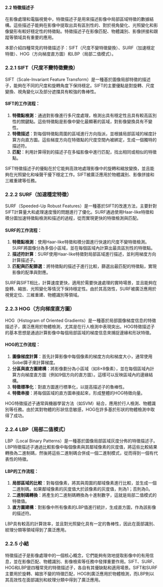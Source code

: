 #### 2.2 特徵描述子

在影像處理和電腦視覺中，特徵描述子是用來描述影像中局部區域特徵的數據結構。這些描述子能夠在影像中提取出具有區別性的、對於視角變化、光照變化和影像變形有較好穩定性的特徵點。特徵描述子在影像匹配、物體識別、影像拼接和跟蹤等領域具有重要的應用。

本節介紹四種常見的特徵描述子：SIFT（尺度不變特徵變換）、SURF（加速穩定特徵）、HOG（方向梯度直方圖）和LBP（局部二值模式）。

### 2.2.1 SIFT（尺度不變特徵變換）

SIFT（Scale-Invariant Feature Transform）是一種基於圖像局部特徵的描述子，能夠在不同的尺度和旋轉角度下保持穩定。SIFT的主要優點是對旋轉、尺度變換、視角變化以及部分遮擋具有較強的魯棒性。

#### SIFT的工作流程：

1. **特徵點檢測**：通過對影像進行多尺度處理，檢測出具有穩定性且具有較高區別性的關鍵點。這些特徵點是影像中變化最顯著的區域，對影像變換具有不變性。
2. **特徵描述**：對每個特徵點周圍的區域進行方向指派，並根據局部區域的梯度計算方向直方圖。這些梯度方向在特徵點的尺度空間內被綁定，生成一個獨特的描述符。
3. **匹配**：利用計算得到的描述子在多幅影像中進行匹配，找出相同或相似的特徵點。

SIFT特徵描述子的優點在於它能夠高效地處理影像中的旋轉和縮放變換，並且能夠在光照變化和噪聲干擾下穩定工作。SIFT被廣泛應用於物體識別、影像拼接和三維重建等任務。

### 2.2.2 SURF（加速穩定特徵）

SURF（Speeded-Up Robust Features）是一種基於SIFT的改進方法，主要針對SIFT計算量大和處理速度慢的問題進行了優化。SURF通過使用Haar-like特徵和積分圖加速特徵點檢測和描述的過程，從而實現更快的特徵檢測與匹配。

#### SURF的工作流程：

1. **特徵點檢測**：使用Haar-like特徵和積分圖進行快速的尺度不變特徵檢測。SURF將圖像分為多個小區域，並在每個區域內計算出最具區別性的特徵點。
2. **描述符計算**：SURF使用Haar-like特徵對局部區域進行描述，並利用梯度方向計算描述子。
3. **匹配與匹配篩選**：將特徵點的描述子進行比較，篩選出最匹配的特徵點，實現影像的配準與對應。

SURF與SIFT相比，計算速度更快，適用於需要快速處理的實時場景，並且能夠在旋轉、縮放、光照變化等情況下保持穩定性。由於其高效性，SURF被廣泛應用於視覺定位、三維重建、物體識別等領域。

### 2.2.3 HOG（方向梯度直方圖）

HOG（Histogram of Oriented Gradients）是一種基於局部圖像梯度信息的特徵描述子，廣泛應用於物體檢測，尤其是在行人檢測中表現突出。HOG特徵描述子的基本思想是通過計算影像中每個局部區域的梯度信息來捕捉邊緣和形狀特徵。

#### HOG的工作流程：

1. **圖像梯度計算**：首先計算影像中每個像素的梯度方向和梯度大小，通常使用Sobel算子來計算梯度。
2. **分區與直方圖建構**：將影像劃分為小區域（如8×8像素），並在每個區域內計算方向梯度直方圖（例如9個方向的直方圖）。這樣可以反映區域內的邊緣結構。
3. **特徵標準化**：對直方圖進行標準化，以提高描述子的魯棒性。
4. **特徵串接**：將每個區域的直方圖串接起來，形成整體的HOG特徵向量。

HOG特徵描述子通常與機器學習方法（如SVM）結合，應用於行人檢測、物體識別等任務。由於其對物體的形狀信息敏感，HOG在許多基於形狀的物體檢測中取得了成功。

### 2.2.4 LBP（局部二值模式）

LBP（Local Binary Patterns）是一種基於圖像局部區域灰度分佈的特徵描述子。LBP特徵描述子通過比較影像中每個像素與其鄰域像素的灰度值，將這些比較結果轉換為二進制碼，然後將這些二進制碼合併成一個二進制模式，從而得到一個有代表性的特徵。

#### LBP的工作流程：

1. **局部區域的比較**：對每個像素，將其與周圍的鄰域像素進行比較，並生成一個二進制碼。如果鄰域像素的灰度值大於該像素的灰度值，則為1；否則為0。
2. **二進制碼轉換**：將產生的二進制碼轉換為十進制數字，這就是局部二值模式的特徵值。
3. **直方圖建構**：對影像中所有像素的LBP值進行統計，生成直方圖，作為該影像的描述符。

LBP具有較高的計算效率，並且對光照變化具有一定的魯棒性，因此在面部識別、紋理分類等領域得到了廣泛應用。

### 2.2.5 小結

特徵描述子是影像處理中的一個核心概念，它們能夠有效地提取影像中的有用信息，並在影像匹配、物體識別、影像檢索等任務中發揮重要作用。SIFT、SURF、HOG和LBP是四種常見的特徵描述子，各自有其優缺點和適用場景。SIFT和SURF主要用於旋轉、縮放不變的特徵匹配，HOG則廣泛應用於物體檢測，而LBP則以其高效性在面部識別和紋理分類中得到了廣泛應用。